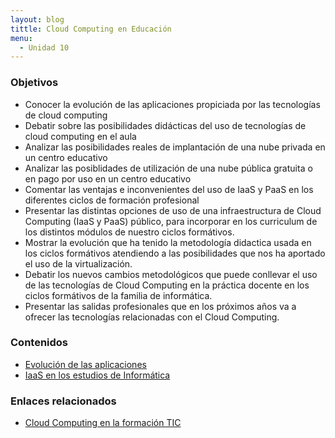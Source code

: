```yaml
---
layout: blog
tittle: Cloud Computing en Educación
menu:
  - Unidad 10
---
```


### Objetivos

* Conocer la evolución de las aplicaciones propiciada por las tecnologías de cloud computing
* Debatir sobre las posibilidades didácticas del uso de tecnologías de cloud
  computing en el aula
* Analizar las posibilidades reales de implantación de una nube privada en un
  centro educativo
* Analizar las posiblidades de utilización de una nube pública gratuita o en
  pago por uso en un centro educativo
* Comentar las ventajas e inconvenientes del uso de IaaS y PaaS en los
  diferentes ciclos de formación profesional
* Presentar las distintas opciones de uso de una infraestructura de Cloud
  Computing (IaaS y PaaS) público, para incorporar en los curriculum de los
  distintos módulos de nuestro ciclos formátivos.
* Mostrar la evolución que ha tenido la metodología didactica usada en los
  ciclos formátivos atendiendo a las posibilidades que nos ha aportado el uso de
  la virtualización.
* Debatir los nuevos cambios metodológicos que puede conllevar el uso de las
  tecnologías de Cloud Computing en la práctica docente en los ciclos formátivos
  de la familia de informática.
* Presentar las salidas profesionales que en los próximos años va a ofrecer las
  tecnologías relacionadas con el Cloud Computing.

### Contenidos

* [Evolución de las aplicaciones](presentacion_evol_aplicaciones.html)
* [IaaS en los estudios de Informática](presentacion_iaas_educacion.html)

### Enlaces relacionados

* [Cloud Computing en la formación TIC](http://www.gonzalonazareno.org/cloud/material/cloud_en_la_educacion.pdf)


